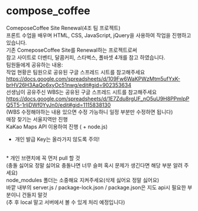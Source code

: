 # compose_coffee
ComeposeCoffee Site Renewal(4조 팀 프로젝트)<br>
프론트 수업을 배우며 HTML, CSS, JavaScript, jQuery을 사용하여 작업을 진행하고 있습니다.
<br>
기존 ComeposeCoffee Site를 Renewal하는 프로젝트로써<br>
참고 사이트로 더벤티, 달콤커피, 스타벅스, 폴바셋 4개를 참고 하였습니다.
<br>
팀원들에게 공유하는 내용:<br>
작업 현황은 팀원으로 공유된 구글 스프레드 시트를 참고해주세요<br>
https://docs.google.com/spreadsheets/d/109Fw6WaKPWzMtm5ufYxK-brHV26H3AaQo6xyOc51nwg/edit#gid=902353634
<br>
선생님이 공유주신 WBS는 공유된 구글 스프레드 시트를 참고해주세요<br>
https://docs.google.com/spreadsheets/d/1E7Zdu8rgUF_nO5uU9H8PPmIpPQ5T5-1rljDWf0YyJn0/edit#gid=1115838130<br>
(WBS 수정해야하는 내용 있으면 수정 가능하니 일정 부분만 수정하면 됩니다)
<br>
매장 찾기는 서울지역만 진행<br>
KaKao Maps API 이용하여 진행 ( + node.js)<br>
* 개인 발급 Key는 올라가지 않도록 주의!<br>
<script src="https://code.jquery.com/jquery-3.7.1.slim.js" integrity="개인 발급 Key 입력 부분" crossorigin="anonymous"></script>
<br>
* 개인 브랜치에 꼭 먼저 pull 할 것<br>
(충돌 싫어요 정말 싫어요 충돌나면 너무 슬퍼 혹시 문제가 생긴다면 해당 부분 알려 주세요)
<br>
node_modules 폴더는 소중해요 지켜주세요(삭제 싫어요 정말 싫어요)<br>
바깥 내부의 server.js / package-lock.json / package.json은 지도 api시 필요한 부분이니 건들지 말것<br>
(추 후 local 말고 서버에서 볼 수 있게 처리 예정입니다)
